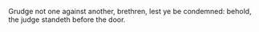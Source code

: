 Grudge not one against another, brethren, lest ye be condemned: behold, the judge standeth before the door.

